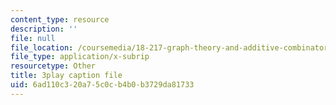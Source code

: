 ```yaml
---
content_type: resource
description: ''
file: null
file_location: /coursemedia/18-217-graph-theory-and-additive-combinatorics-fall-2019/6ad110c320a75c0cb4b0b3729da81733_EnPjyNsEHQM.vtt
file_type: application/x-subrip
resourcetype: Other
title: 3play caption file
uid: 6ad110c3-20a7-5c0c-b4b0-b3729da81733
---
```

